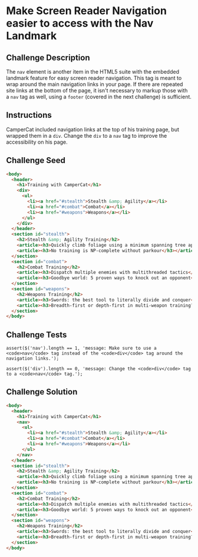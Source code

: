# Make Screen Reader Navigation easier to access with the Nav Landmark

## Challenge Description

The `nav` element is another item in the HTML5 suite with the embedded landmark feature for easy screen reader navigation. This tag is meant to wrap around the main navigation links in your page. If there are repeated site links at the bottom of the page, it isn't necessary to markup those with a `nav` tag as well, using a `footer` (covered in the next challenge) is sufficient.

## Instructions

CamperCat included navigation links at the top of his training page, but wrapped them in a `div`. Change the `div` to a `nav` tag to improve the accessibility on his page.

## Challenge Seed

```html
<body>
  <header>
    <h1>Training with CamperCat</h1>
    <div>
      <ul>
        <li><a href="#stealth">Stealth &amp; Agility</a></li>
        <li><a href="#combat">Combat</a></li>
        <li><a href="#weapons">Weapons</a></li>
      </ul>
    </div>
  </header>
  <section id="stealth">
    <h2>Stealth &amp; Agility Training</h2>
    <article><h3>Quickly climb foliage using a minimum spanning tree approach</h3></article>
    <article><h3>No training is NP-complete without parkour</h3></article>
  </section>
  <section id="combat">
    <h2>Combat Training</h2>
    <article><h3>Dispatch multiple enemies with multithreaded tactics</h3></article>
    <article><h3>Goodbye world: 5 proven ways to knock out an opponent</h3></article>
  </section>
  <section id="weapons">
    <h2>Weapons Training</h2>
    <article><h3>Swords: the best tool to literally divide and conquer</h3></article>
    <article><h3>Breadth-first or depth-first in multi-weapon training?</h3></article>
  </section>
</body>
```

## Challenge Tests

```
assert($('nav').length == 1, 'message: Make sure to use a <code>nav</code> tag instead of the <code>div</code> tag around the navigation links.');

assert($('div').length == 0, 'message: Change the <code>div</code> tag to a <code>nav</code> tag.');
```

## Challenge Solution

```html
<body>
  <header>
    <h1>Training with CamperCat</h1>
    <nav>
      <ul>
        <li><a href="#stealth">Stealth &amp; Agility</a></li>
        <li><a href="#combat">Combat</a></li>
        <li><a href="#weapons">Weapons</a></li>
      </ul>
    </nav>
  </header>
  <section id="stealth">
    <h2>Stealth &amp; Agility Training</h2>
    <article><h3>Quickly climb foliage using a minimum spanning tree approach</h3></article>
    <article><h3>No training is NP-complete without parkour</h3></article>
  </section>
  <section id="combat">
    <h2>Combat Training</h2>
    <article><h3>Dispatch multiple enemies with multithreaded tactics</h3></article>
    <article><h3>Goodbye world: 5 proven ways to knock out an opponent</h3></article>
  </section>
  <section id="weapons">
    <h2>Weapons Training</h2>
    <article><h3>Swords: the best tool to literally divide and conquer</h3></article>
    <article><h3>Breadth-first or depth-first in multi-weapon training?</h3></article>
  </section>
</body>
```
